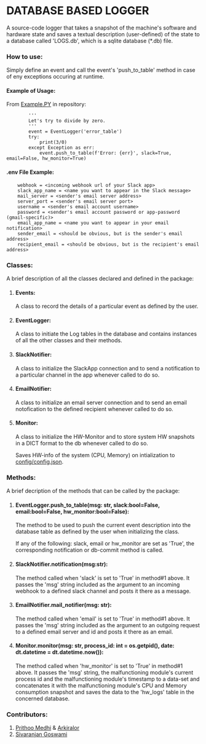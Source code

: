 # DATABASE BASED LOGGER

<p>
A source-code logger that takes a snapshot of the machine's software and hardware state and saves
a textual description (user-defined) of the state to a database called 'LOGS.db', which is a 
sqlite database (*.db) file.
</p>

### How to use:
<p>
Simply define an event and call the event's 'push_to_table' method in case of eny exceptions occuring at runtime.
</p>

#### Example of Usage:

From [Example.PY](https://github.com/Arkiralor/DatabaseLoggerSQL/blob/main/example.py) in repository:


            '''
            Let's try to divide by zero.
            '''
            event = EventLogger('error_table')
            try:
                print(3/0)
            except Exception as err:
                event.push_to_table(f'Error: {err}', slack=True, email=False, hw_monitor=True)

#### .env File Example:

        webhook = <incoming webhook url of your Slack app> 
        slack_app_name = <name you want to appear in the Slack message>
        mail_server = <sender's email server address>
        server_port = <sender's email server port>
        username = <sender's email account username>
        password = <sender's email account password or app-password (gmail-specific)>
        email_app_name = <name you want to appear in your email notification>
        sender_email = <should be obvious, but is the sender's email address>
        recipient_email = <should be obvious, but is the recipient's email address>

### Classes:
<p>
A brief description of all the classes declared and defined in the package:
</p>

1. #### Events:
    
    A class to record the details of a particular event as defined by the user.
2. #### EventLogger:
    
    A class to initiate the Log tables in the database and contains instances of all the other classes and their methods.
3. #### SlackNotifier:
    
    A class to initialize the SlackApp connection and to send a notification to a particular channel in the app whenever called to do so.
4. #### EmailNotifier:
    
    A class to initialize an email server connection and to send an email notofication to the defined recipient whenever called to do so.
5. #### Monitor:
    
    A class to initialize the HW-Monitor and to store system HW snapshots in a DICT format to the db whenever called to do so.

    Saves HW-info of the system (CPU, Memory) on intialization to [config/config.json](https://github.com/Arkiralor/DatabaseLoggerSQL/blob/main/config/config.json).

### Methods:
<p>
A brief decription of the methods that can be called by the package:
</p>

1. #### EventLogger.push_to_table(msg: str, slack:bool=False, email:bool=False,  hw_monitor:bool=False):
    
    <p>
    The method to be used to push the current event description into the database table as defined by the user when initializing the class.

    If any of the following: slack, email or hw_monitor are set as 'True', the corresponding notification or db-commit method is called. </p>
2. #### SlackNotifier.notification(msg:str):
    
    <p>
    The method called when 'slack' is set to 'True' in method#1 above. It passes the 'msg' string included as the argument to an incoming webhook to a defined slack channel and posts it there as a message. </p>
3. #### EmailNotifier.mail_notifier(msg: str):
    
    <p>
    The method called when 'email' is set to 'True' in method#1 above. It passes the 'msg' string included as the argument to an outgoing request to a defined email server and id and posts it there as an email. </p>
4. #### Monitor.monitor(msg: str, process_id: int = os.getpid(), date: dt.datetime = dt.datetime.now()):
    
    <p>
    The method called when 'hw_monitor' is set to 'True' in method#1 above. It passes the 'msg' string, the malfunctioning module's current process id and the malfunctioning module's timestamp to a data-set and concatenates it with the malfunctioning module's CPU and Memory consumption snapshot and saves the data to the 'hw_logs' table in the concerned database. </p>

### Contributors:

1. [Prithoo Medhi](https://github.com/Prithoo-Medhi) & [Arkiralor](https://github.com/Arkiralor)
2. [Sivaranjan Goswami](https://github.com/sivgos)